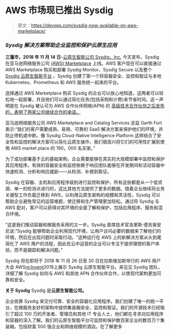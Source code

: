 # AWS 市场现已推出 Sysdig

> 原文：<https://devops.com/sysdig-now-available-on-aws-marketplace/>

### *Sysdig 解决方案帮助企业监控和保护云原生应用*

**三藩市，2018 年 11 月 14 日**–[云原生智能公司 Sysdig，Inc.](http://email.prnewswire.com/wf/click?upn=TwIh0OIjG8BOSB67uKqqj0cJ2bVH4bQW33-2FpaS6d7dE-3D_nMfez5HLAZzmkJQOdusfRdqbzKHy-2BE-2Bf-2Fbom4vMhmpL1bnvba0kv-2Fg1oe8s6Fw4rYAuOib5yK6h0GQ41BCGRLQFp94PbgEoyK6UWdUCd4t3bV7-2Bz-2F2tzeDT-2BL-2FbwohAVnimkIOvdfXlWVY5h-2BBSnFqzy9TCcpHAJOOR1dCgMI9pr9hgunYyb16Ro9gcefrSxLruQ-2FT161Z3Xx0ciGHSVlFPdtURzNep2eOkj7yDXlTPQUjxCjxMbtvyplu7qntNcTOw8tQyr0gJ9q-2F8Duq3UfCk0mYh-2FoA343Go3JVs-2FTmBRg-2F0cY1xu5E33t7iHINt3) 今天宣布，Sysdig 在亚马逊网络服务公司 [(AWS) Marketplace](http://email.prnewswire.com/wf/click?upn=sVsd95kajxzItiA-2FwiaEUlDzVROOB7JRmwQWYvhMrtYtJ2NMeOxwmiecKpAywvF8FETKLquI74YgrPqiot2PPJ3mnqYJDMiiNwMzmxRkApSjO6AVza9c4PDsLKFJ9fas_nMfez5HLAZzmkJQOdusfRdqbzKHy-2BE-2Bf-2Fbom4vMhmpL1bnvba0kv-2Fg1oe8s6Fw4rYAuOib5yK6h0GQ41BCGRLQFp94PbgEoyK6UWdUCd4t3bV7-2Bz-2F2tzeDT-2BL-2FbwohAVnimkIOvdfXlWVY5h-2BBSnFqzy9TCcpHAJOOR1dCgMI9qAiRKyKuXaQayBhztO9LN9knxDVLKvGBtOlH9Wv-2BSp1hvMJV79IVMdbxPCAA4-2BptIOMJ6uN18oOpxIH0O1xNBNso-2FwEXYvG-2F0SK3LablDDOg7hOsB-2F-2BDLwCIy9YmlGI-2BN5gDP-2BW9m6rWQSI16PfXVt) 上线。AWS 客户现在可以直接通过 AWS Marketplace 购买和部署 Sysdig Monitor、Sysdig Secure 以及整个 [Sysdig 云原生智能平台](http://email.prnewswire.com/wf/click?upn=4RGWd6n4luf5R48nxpgPJHymOq8P-2Fm27l6plMNZ883aRsBSoxxkvTPbQYbh-2BGzbT_nMfez5HLAZzmkJQOdusfRdqbzKHy-2BE-2Bf-2Fbom4vMhmpL1bnvba0kv-2Fg1oe8s6Fw4rYAuOib5yK6h0GQ41BCGRLQFp94PbgEoyK6UWdUCd4t3bV7-2Bz-2F2tzeDT-2BL-2FbwohAVnimkIOvdfXlWVY5h-2BBSnFqzy9TCcpHAJOOR1dCgMI9qOxerH6-2BJePn4YtyPztthmRUMQbmUdrxZyd51b3PkdEowaTcCWNL-2B7JHFs-2FQcTSlYPIC05oQRLFbP2-2FewhTmD-2BLFETi1u-2BpL9DjbSkutt6oBTaNgboNJFenniVH1iAN04fkkAVHhYai9H0UNyUCnwq) 。Sysdig 创建了第一个将容器安全、监控和取证与本地 Kubernetes、Prometheus 和 AWS 服务统一起来的平台。

选择通过 AWS Marketplace 购买 Sysdig 的企业可以放心地知道，这两者可以轻松地一起部署，并且他们可以通过简化任务(包括采购和计费)来节省时间。这一声明是在 Sysdig 被认可为 AWS 合作伙伴网络(APN) 的 [高级技术合作伙伴之后发布的，表明了两家公司继续合作的承诺。](http://email.prnewswire.com/wf/click?upn=4RGWd6n4luf5R48nxpgPJCyUcBp4mk-2Bo55J7cQNQj8HEaygU1VEsceOR9mmyAf5ZAQILrHB-2FATjSQKZccj9UIc8FZKmtXEXF-2FVnOHlNaYws-3D_nMfez5HLAZzmkJQOdusfRdqbzKHy-2BE-2Bf-2Fbom4vMhmpL1bnvba0kv-2Fg1oe8s6Fw4rYAuOib5yK6h0GQ41BCGRLQFp94PbgEoyK6UWdUCd4t3bV7-2Bz-2F2tzeDT-2BL-2FbwohAVnimkIOvdfXlWVY5h-2BBSnFqzy9TCcpHAJOOR1dCgMI9qv8xwXitiUBVZYRBFFfpeD3n9hfIAmszkllFSgP8ht2dEEYSKgxEzaysqGaVGH7OIWpDxCDXdjVzRLlWYQDn0kJiY9enGiK0CwvO0wZrQpSxFR5fgjTZWkG9jILNYEw6SxUc16iOhcKGiex2uS2-2B0-2F)

亚马逊网络服务公司 AWS Marketplace and Catalog Services 总监 Garth Fort 表示:“我们的客户需要成熟、易用、可靠的 SaaS 解决方案来保护他们的环境，并防止停机或中断。像 Sysdig Cloud-Native Intelligence Platform 这样结合了安全性和监控的解决方案可以简化云原生操作，我们很高兴将它们的可用性扩展到使用 AWS market place 的 190，000 名买家。”

为了成功部署基于云的基础架构，企业需要能够在真实的大规模部署中监控和保护其应用程序。有效的容器安全和监控依赖于响应团队能够在开发期间和活动容器中快速检测、分析和响应威胁——从检测、补救到取证。

Sysdig 在容器、主机和应用程序级别进行监控和保护，所有这些都是从一个低资源、单一的检测点进行的，这比其他方法提供了更多的数据。随着企业继续将业务关键型工作负载迁移到 AWS，以利用云原生架构的规模和灵活性，Sysdig 可以帮助企业避免常见的运营难题，使迁移和生产管理更加轻松。通过将 Sysdig 与 AWS 配对，客户可以获得对其环境的全面了解和保护，包括应用程序、服务和混合环境。

“这是我们推动容器和微服务采用的又一步。Sysdig 首席技术官洛里斯·德吉奥安尼说:“Sysdig 能够帮助企业利用现代环境，让用户访问必要的数据来了解他们的环境，然后在出现问题时采取行动。“这种运行在 AWS 上的新解决方案从头到尾简化了 AWS 用户的流程，因此在云中运营的企业可以专注于提供理想的客户体验，而不是跟踪和解决问题。”

Sysdig 将在即将于 2018 年 11 月 26 日至 30 日在拉斯维加斯举行的 AWS 用户大会 AWS[re:Invent](http://email.prnewswire.com/wf/click?upn=cKr4DjkKJVzO-2BE8KwSI6uiOEH5tozKZWfwd-2BFvaWXB41ikOVBGrsnaPiPOYXQz3c_nMfez5HLAZzmkJQOdusfRdqbzKHy-2BE-2Bf-2Fbom4vMhmpL1bnvba0kv-2Fg1oe8s6Fw4rYAuOib5yK6h0GQ41BCGRLQFp94PbgEoyK6UWdUCd4t3bV7-2Bz-2F2tzeDT-2BL-2FbwohAVnimkIOvdfXlWVY5h-2BBSnFqzy9TCcpHAJOOR1dCgMI9rKZLDo4oe2ZhkkezsVk5qCrSFOKgs9m2cjoGWtP1tqGvY3-2FD0M2zkVpwOQwUDgX1iQL2fqFVAULESeQAxs7A6Qgk7KOCflmY-2BKScbCeZd2HAGYleGT-2F0aE0YwtW7Er8Z6BVrOYWZCqp3ijJlXnEg-2B9)2018上展示 Sysdig 云原生智能平台。来见见 Sysdig 团队，详细了解 Sysdig 如何与 AWS 和其他 APN 合作伙伴合作，以使现代架构更加可靠和安全。

**关于 Sysdig**
Sysdig 是**云原生智能公司。**

企业依靠 Sysdig 来交付可靠、安全的容器化应用程序。我们创建了唯一的统一平台，在微服务友好的架构中提供集装箱安全、监控和取证。我们的开源技术已经吸引了超过 100 万的开发者、管理员和其他 IT 专业人士，他们都在寻求对应用程序和容器的深入了解。我们的云原生智能平台可监控和保护数百家企业的数百万个集装箱，包括财富 500 强企业和网络规模的酒店。在了解更多